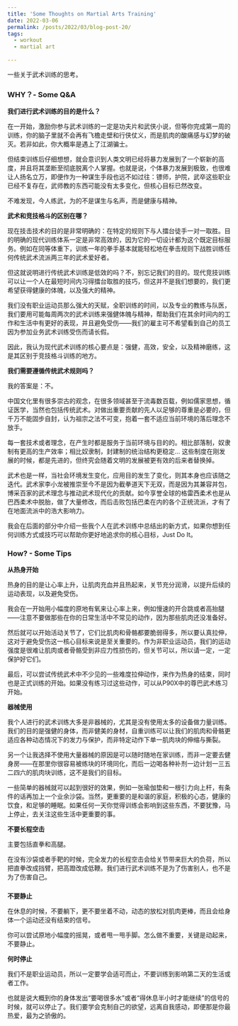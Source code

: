 ```yaml
---
title: 'Some Thoughts on Martial Arts Training'
date: 2022-03-06
permalink: /posts/2022/03/blog-post-20/
tags:
  - workout
  - martial art
  
---
```


一些关于武术训练的思考。




### WHY？- Some Q&A



**我们进行武术训练的目的是什么？**

在一开始，激励你参与武术训练的一定是功夫片和武侠小说，但等你完成第一周的训练，你的脑子里就不会再有飞檐走壁和行侠仗义，而是肌肉的酸痛感与幻梦的破灭。若非如此，你大概率是遇上了江湖骗士。

但结束训练后仔细想想，就会意识到人类文明已经将暴力发展到了一个崭新的高度，并且将其垄断至彻底脱离个人掌握。也就是说，个体暴力发展到极致，也很难让人扬名立万，即便作为一种谋生手段也远不如过往：镖师，护院，武卒这些职业已经不复存在，武师教的东西可能没有太多变化，但核心目标已然改变。

不难发现，今人练武，为的不是谋生与名声，而是健康与精神。





**武术和竞技格斗的区别在哪？**

现在技击技术的目的是非常明确的：在特定的规则下与人擂台徒手一对一取胜。目的明确的现代训练体系一定是非常高效的，因为它的一切设计都为这个既定目标服务。例如在同等体重下，训练一年的拳手基本就能轻松地在拳击规则下战胜训练任何传统武术流派两三年的武术爱好者。

但这就说明进行传统武术训练是低效的吗？不，别忘记我们的目的。现代竞技训练可以让一个人在最短时间内习得擂台取胜的技巧，但这并不是我们想要的，我们更希望获得健康的体魄，以及强大的精神。

我们没有职业运动员那么强大的天赋，全职训练的时间，以及专业的教练与队医，我们要用可能每周两次的武术训练来强健体魄与精神，帮助我们在其余时间内的工作和生活中有更好的表现，并且避免受伤——我们的雇主可不希望看到自己的员工因为参加业务武术训练受伤而请长假。

因此，我认为现代武术训练的核心要点是：强健，高效，安全，以及精神磨练，这是其区别于竞技格斗训练的地方。





**我们需要遵循传统武术规则吗？**

我的答案是：不。

中国文化里有很多崇古的观念，在很多领域甚至于流毒数百载，例如儒家思想，循证医学，当然也包括传统武术。对做出重要贡献的先人以足够的尊重是必要的，但千万不能固步自封，认为祖宗之法不可变，抱着一套不适应当前环境的落后理念不放手。

每一套技术或者理念，在产生时都是服务于当前环境与目的的。相比部落制，奴隶制有更高的生产效率；相比奴隶制，封建制的统治结构更稳定... 这些制度在刚发展的时候，都是先进的，但终究会随着文明的发展被更有效的后来者替换掉。

武术也是一样，当社会环境发生变化，应用目的发生了变化，则其本身也应该随之迭代。武术家李小龙被推崇至今不是因为截拳道天下无双，而是因为其兼容并包，博采百家的武术理念与推动武术现代化的贡献。如今享誉全球的格雷西柔术也是从巴西柔术中脱胎，做了大量修改，而后击败包括巴柔在内的各个正统流派，才有了在地面流派中的浩大影响力。

我会在后面的部分中介绍一些我个人在武术训练中总结出的新方式，如果你想到任何训练方式或技巧可以帮助你更好地追求你的核心目标，Just Do It。



### How? - Some Tips



**从热身开始**

热身的目的是让心率上升，让肌肉充血并且热起来，关节充分润滑，以提升后续的运动表现，以及避免受伤。 

我会在一开始用小幅度的原地有氧来让心率上来，例如慢速的开合跳或者高抬腿——注意不要做那些在你的日常生活中不常见的动作，因为那些肌肉还没准备好。

然后就可以开始活动关节了，它们比肌肉和骨骼都要脆弱得多，所以要认真拉伸，这对于避免受伤这一核心目标来说是至关重要的。作为非职业运动员，我们的运动强度是很难让肌肉或者骨骼受到非应力性损伤的，但关节可以，所以请一定，一定保护好它们。

最后，可以尝试传统武术中不少见的一些难度拉伸动作，来作为热身的结束，同时也是正式训练的开始。如果没有练习过这些动作，可以从P90X中的尊巴武术练习开始。



**器械使用**

我个人进行的武术训练大多是非器械的，尤其是没有使用太多的设备做力量训练。我们的目的是强健的身体，而非健美的身材，自重训练可以让我们的肌肉和骨骼更适应各种动态情况下的发力与保护，而非特定动作下单一肌肉块的伸缩与撕裂。

另一个让我选择不使用大量器械的原因是可以随时随地在家训练，而非一定要去健身房——在那里你很容易被练块的环境同化，而后一边喝各种补剂一边计划一三五二四六的肌肉块训练，这不是我们的目标。

一些简单的器械就可以起到很好的效果，例如一张瑜伽垫和一根引力向上杆，有条件的话再加上一个业余沙袋。当然，更重要的是和谐的家庭，积极的心态，健康的饮食，和足够的睡眠。如果任何一天你觉得训练会影响到这些东西，不要犹豫，马上停止，去关注这些生活中更重要的事。



**不要长程空击**

主要包括直拳和高腿。

在没有沙袋或者手靶的时候，完全发力的长程空击会给关节带来巨大的负荷，所以把直拳改成挡臂，把高蹬改成低鞭。我们进行武术训练不是为了伤害别人，也不是为了伤害自己。

### 

**不要静止**

在休息的时候，不要躺下，更不要坐着不动，动态的放松对肌肉更棒，而且会给身体一个运动还没有结束的信号。

你可以尝试原地小幅度的摇晃，或者甩一甩手脚。怎么做不重要，关键是动起来，不要静止。



**何时停止**

我们不是职业运动员，所以一定要学会适可而止，不要训练到影响第二天的生活或者工作。

也就是说大概到你的身体发出“要喝很多水”或者“得休息半小时才能继续”的信号的时候，就可以停止了。我们要学会克制自己的欲望，远离自我感动，即便那是你最热爱，最为之骄傲的。



